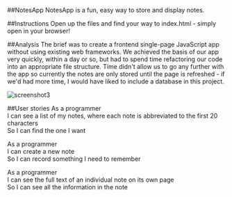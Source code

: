 ##NotesApp
NotesApp is a fun, easy way to store and display notes.

##Instructions
Open up the files and find your way to index.html - simply open in your browser!

##Analysis
The brief was to create a frontend single-page JavaScript app without using existing web frameworks. We achieved the basis of our app very quickly, within a day or so, but had to spend time refactoring our code into an appropriate file structure. Time didn't allow us to go any further with the app so currently the notes are only stored until the page is refreshed - if we'd had more time, I would have liked to include a database in this project.

![screenshot3](https://cloud.githubusercontent.com/assets/17406621/22015169/d1c62706-dc98-11e6-88f6-4f5a992736e2.png)

##User stories
As a programmer  
I can see a list of my notes, where each note is abbreviated to the first 20 characters  
So I can find the one I want  

As a programmer  
I can create a new note  
So I can record something I need to remember  

As a programmer  
I can see the full text of an individual note on its own page  
So I can see all the information in the note  
